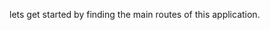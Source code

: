 lets get started by finding the main routes of this application.

<Fragment></Fragment>
<Section></Section>
<div></div>